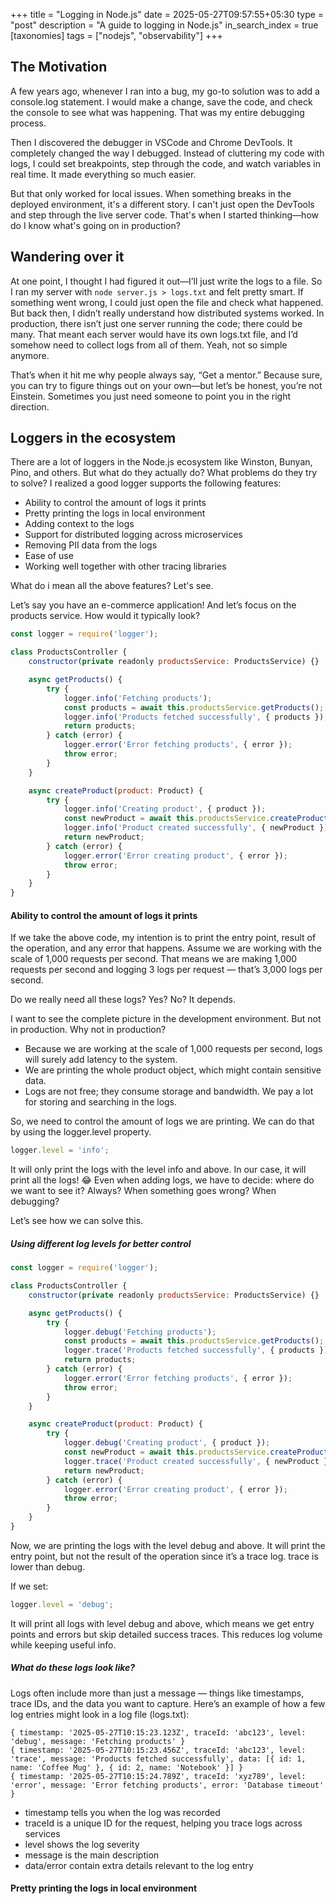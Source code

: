 +++
title = "Logging in Node.js"
date = 2025-05-27T09:57:55+05:30
type = "post"
description = "A guide to logging in Node.js"
in_search_index = true
[taxonomies]
tags = ["nodejs", "observability"]
+++

## The Motivation
A few years ago, whenever I ran into a bug, my go-to solution was to add a console.log statement. I would make a change, save the code, and check the console to see what was happening. That was my entire debugging process.

Then I discovered the debugger in VSCode and Chrome DevTools. It completely changed the way I debugged. Instead of cluttering my code with logs, I could set breakpoints, step through the code, and watch variables in real time. It made everything so much easier.

But that only worked for local issues. When something breaks in the deployed environment, it's a different story. I can't just open the DevTools and step through the live server code. That's when I started thinking—how do I know what's going on in production?


## Wandering over it
At one point, I thought I had figured it out—I’ll just write the logs to a file. So I ran my server with `node server.js > logs.txt` and felt pretty smart. If something went wrong, I could just open the file and check what happened. But back then, I didn’t really understand how distributed systems worked. In production, there isn’t just one server running the code; there could be many. That meant each server would have its own logs.txt file, and I’d somehow need to collect logs from all of them. Yeah, not so simple anymore.

That’s when it hit me why people always say, “Get a mentor.” Because sure, you can try to figure things out on your own—but let’s be honest, you’re not Einstein. Sometimes you just need someone to point you in the right direction.

## Loggers in the ecosystem
There are a lot of loggers in the Node.js ecosystem like Winston, Bunyan, Pino, and others. But what do they actually do? What problems do they try to solve? I realized a good logger supports the following features:

* Ability to control the amount of logs it prints
* Pretty printing the logs in local environment
* Adding context to the logs
* Support for distributed logging across microservices
* Removing PII data from the logs
* Ease of use
* Working well together with other tracing libraries


What do i mean all the above features? Let's see.

Let’s say you have an e-commerce application! And let’s focus on the products service. How would it typically look?
```js
const logger = require('logger');

class ProductsController {
    constructor(private readonly productsService: ProductsService) {}

    async getProducts() {
        try {
            logger.info('Fetching products');
            const products = await this.productsService.getProducts();
            logger.info('Products fetched successfully', { products });
            return products;
        } catch (error) {
            logger.error('Error fetching products', { error });
            throw error;
        }
    }

    async createProduct(product: Product) {
        try {
            logger.info('Creating product', { product });
            const newProduct = await this.productsService.createProduct(product);
            logger.info('Product created successfully', { newProduct });
            return newProduct;
        } catch (error) {
            logger.error('Error creating product', { error });
            throw error;
        }
    }
}
```

#### Ability to control the amount of logs it prints
If we take the above code, my intention is to print the entry point, result of the operation, and any error that happens. Assume we are working with the scale of 1,000 requests per second. That means we are making 1,000 requests per second and logging 3 logs per request — that’s 3,000 logs per second.

Do we really need all these logs? Yes? No? It depends.

I want to see the complete picture in the development environment. But not in production. Why not in production?

* Because we are working at the scale of 1,000 requests per second, logs will surely add latency to the system.
* We are printing the whole product object, which might contain sensitive data.
* Logs are not free; they consume storage and bandwidth. We pay a lot for storing and searching in the logs.

So, we need to control the amount of logs we are printing. We can do that by using the logger.level property.

```js
logger.level = 'info';
```

It will only print the logs with the level info and above. In our case, it will print all the logs! 😂 Even when adding logs, we have to decide: where do we want to see it? Always? When something goes wrong? When debugging?

Let’s see how we can solve this.

##### Using different log levels for better control
```js
const logger = require('logger');

class ProductsController {
    constructor(private readonly productsService: ProductsService) {}

    async getProducts() {
        try {
            logger.debug('Fetching products');
            const products = await this.productsService.getProducts();
            logger.trace('Products fetched successfully', { products });
            return products;
        } catch (error) {
            logger.error('Error fetching products', { error });
            throw error;
        }
    }

    async createProduct(product: Product) {
        try {
            logger.debug('Creating product', { product });
            const newProduct = await this.productsService.createProduct(product);
            logger.trace('Product created successfully', { newProduct });
            return newProduct;
        } catch (error) {
            logger.error('Error creating product', { error });
            throw error;
        }
    }
}
```

Now, we are printing the logs with the level debug and above. It will print the entry point, but not the result of the operation since it’s a trace log. trace is lower than debug.

If we set:

```js
logger.level = 'debug';
```

It will print all logs with level debug and above, which means we get entry points and errors but skip detailed success traces. This reduces log volume while keeping useful info.

##### What do these logs look like?
Logs often include more than just a message — things like timestamps, trace IDs, and the data you want to capture. Here’s an example of how a few log entries might look in a log file (logs.txt):

```
{ timestamp: '2025-05-27T10:15:23.123Z', traceId: 'abc123', level: 'debug', message: 'Fetching products' }
{ timestamp: '2025-05-27T10:15:23.456Z', traceId: 'abc123', level: 'trace', message: 'Products fetched successfully', data: [{ id: 1, name: 'Coffee Mug' }, { id: 2, name: 'Notebook' }] }
{ timestamp: '2025-05-27T10:15:24.789Z', traceId: 'xyz789', level: 'error', message: 'Error fetching products', error: 'Database timeout' }
```

* timestamp tells you when the log was recorded
* traceId is a unique ID for the request, helping you trace logs across services
* level shows the log severity
* message is the main description
* data/error contain extra details relevant to the log entry


#### Pretty printing the logs in local environment





